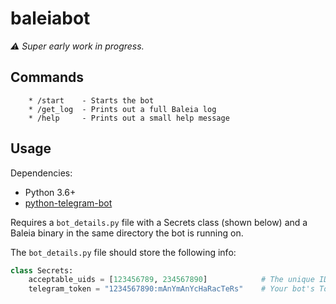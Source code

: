 # baleiabot

*⚠️ Super early work in progress.*

## Commands

```
    * /start    - Starts the bot
    * /get_log  - Prints out a full Baleia log
    * /help     - Prints out a small help message
```

## Usage

Dependencies:
  * Python 3.6+
  * [python-telegram-bot](https://github.com/python-telegram-bot/python-telegram-bot)

Requires a `bot_details.py` file with a Secrets class (shown below) and a Baleia binary in the same directory the bot is running on.


The `bot_details.py` file should store the following info:

```python
class Secrets:
    acceptable_uids = [123456789, 234567890]            # The unique ID of the users authorized to use the bot.
    telegram_token = "1234567890:mAnYmAnYcHaRacTeRs"    # Your bot's Token
```
